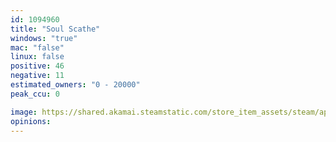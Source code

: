 ```yaml
---
id: 1094960
title: "Soul Scathe"
windows: "true"
mac: "false"
linux: false
positive: 46
negative: 11
estimated_owners: "0 - 20000"
peak_ccu: 0

image: https://shared.akamai.steamstatic.com/store_item_assets/steam/apps/1094960/header.jpg?t=1729608254
opinions:
---
```

